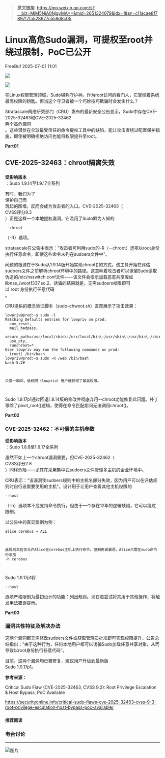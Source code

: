 > **原文链接**: https://mp.weixin.qq.com/s?__biz=MjM5NjA0NjgyMA==&mid=2651324079&idx=1&sn=c11acae8f7897f7fa528977c559d8c05

#  Linux高危Sudo漏洞，可提权至root并绕过限制，PoC已公开  
 FreeBuf   2025-07-01 11:01  
  
![](https://mmbiz.qpic.cn/mmbiz_gif/qq5rfBadR38jUokdlWSNlAjmEsO1rzv3srXShFRuTKBGDwkj4gvYy34iajd6zQiaKl77Wsy9mjC0xBCRg0YgDIWg/640?wx_fmt=gif "")  
  
  
![](https://mmbiz.qpic.cn/mmbiz_png/qq5rfBadR3icgUvC6BMWGzibeXeQBrsXKkFMJmTjKJkf2uxm7G5DD7HS0IwaPQpnPHlLPnX57fbEeBNfmOoJanUw/640?wx_fmt=png&from=appmsg "")  
  
  
在Linux权限管理领域，Sudo堪称守护神。作为root访问的看门人，它掌控着系统最高权限的钥匙。但当这个守卫者被一个巧妙技巧欺骗时会发生什么？  
  
  
Stratascale网络研究部门（CRU）发布的最新安全公告显示，Sudo中存在CVE-2025-32463和CVE-2025-32462  
两个高危漏洞  
。这些潜伏在全球最受信任的命令提权工具中的缺陷，能让攻击者绕过配置保护措施，即使被明确拒绝访问也能将权限提升至root。  
  
  
**Part01**  
## CVE-2025-32463：chroot隔离失效  
###   
  
**受影响版本**  
：Sudo 1.9.14至1.9.17全系列  
  
  
有时，我们为了  
保护自己而  
筑起的围墙，反而会成为攻击者的入口。CVE-2025-32463（  
CVSS评分9.3  
）正是这样一个本地提权漏洞，它滥用了Sudo鲜为人知的
```
--chroot
```

  
（-R）选项。  
  
  
stratascale在公告中表示："攻击者可利用sudo的-R（--chroot）选项以root身份执行任意命令，即使这些命令未列在sudoers文件中"。  
  
  
问题的根源在于Sudo从1.9.14版开始实现chroot()的方式。该工具开始在评估sudoers文件之前解析chroot环境中的路径。这意味着攻击者可以诱骗Sudo读取伪造的/etc/nsswitch.conf文件——该文件会指示加载恶意共享库如libnss_/woot1337.so.2。诱骗的结果就是，无需sudoers权限即可  
以 root 身份执行任意代码  
。  
  
  
CRU提供的概念验证脚本（sudo-chwoot.sh）直观展示了攻击效果：  

```
lowpriv@prod:~$ sudo -l
Matching Defaults entries for lowpriv on prod:
  env_reset,
  mail_badpass,
  secure_path=/usr/local/sbin\:/usr/local/bin\:/usr/sbin\:/usr/bin\:/sbin\:/bin\:/snap/bin,
  use_pty,
  runchroot=*
User lowpriv may run the following commands on prod:
  (root) /bin/bash
lowpriv@prod:~$ sudo -R /web /bin/bash
bash-5.2#
```


```


```


```
只需一瞬间，低权限（lowpriv）用户就获得了最高权限。
```


```


```

  
Sudo 1.9.17p1通过回退1.9.14版的修改并彻底弃用--chroot功能修复此问题。补丁移除了pivot_root()逻辑，使得在命令匹配期间无法调用chroot()。  
  
  
**Part02**  
### CVE-2025-32462：不可信的主机参数  
  
  
**受影响版本**  
：Sudo 1.8.8至1.9.17全系列  
  
  
虽然不如上一个chroot漏洞重要，但CVE-2025-32462（  
CVSS评分2.8  
）同样危险——尤其在采用集中式sudoers文件管理多主机的企业环境中。  
  
  
CRU表示："该漏洞使sudoers规则中的主机名部分失效，因为用户可以在评估规则时自行设置要使用的主机"。设计用于让用户查看其他主机权限的
```
--host
```

  
（-h）选项本不应支持命令执行，但由于一个存在12年的逻辑缺陷，它可以绕过限制。  
  
  
以公告中的真实案例为例：  

```
alice cerebus = ALL
```


```


```


```
此规则本应仅允许Alice在cerebus主机上执行命令。但利用该漏洞，Alice只需在sudo命令中添加
-h cerebus
```


```


```

  
Sudo 1.9.17p1将
```
--host
```

  
选项严格限制为最初设计的功能：列出规则。现在若尝试将其用于其他操作，将触发用法错误提示。  
  
  
**Part03**  
### 漏洞共性特征及解决办法  
  
  
这两个漏洞都无需修改sudoers文件或获取管理员批准即可实现权限提升。公告总结指出："由于这种行为，任何本地用户都可以诱骗Sudo加载任意共享对象，从而导致以root身份执行任意代码"。  
  
  
目前，这两个漏洞均已被修复，建议用户升级到最新版  
Sudo 1.9.17p1。  
  
  
**参考来源：**  
  
Critical Sudo Flaw (CVE-2025-32463, CVSS 9.3): Root Privilege Escalation & Host Bypass, PoC Available  
  
https://securityonline.info/critical-sudo-flaws-cve-2025-32463-cvss-9-3-root-privilege-escalation-host-bypass-poc-available/  
  
  
###   
###   
###   
  
**推荐阅读**  
  
[](https://mp.weixin.qq.com/s?__biz=MjM5NjA0NjgyMA==&mid=2651324007&idx=1&sn=b6bab0cab5bd97eeccb29752661d50e0&scene=21#wechat_redirect)  
  
### 电台讨论  
  
****  
  
  
  
![图片](https://mmbiz.qpic.cn/mmbiz_gif/qq5rfBadR3icF8RMnJbsqatMibR6OicVrUDaz0fyxNtBDpPlLfibJZILzHQcwaKkb4ia57xAShIJfQ54HjOG1oPXBew/640?wx_fmt=gif&wxfrom=5&wx_lazy=1&tp=webp "")  
  
   
  
